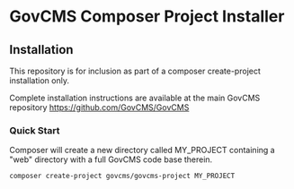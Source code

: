 # GovCMS Composer Project Installer

## Installation

This repository is for inclusion as part of a composer create-project installation only.

Complete installation instructions are available at the main GovCMS repository https://github.com/GovCMS/GovCMS

### Quick Start

Composer will create a new directory called MY_PROJECT containing a "web" directory with a full GovCMS code base therein.

```
composer create-project govcms/govcms-project MY_PROJECT
```

